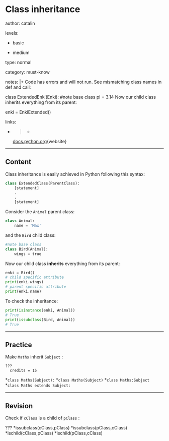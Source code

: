 # Class inheritance
author: catalin

levels:

  - basic

  - medium

type: normal

category: must-know

notes: |+
  Code has errors and will not run. See mismatching class names in def and call:

  class ExtendedEnki(Enki): #note base class
      pi = 3.14
  Now our child class inherits everything from its parent:

  enki = EnkiExtended()


links:

  - >-
    [docs.python.org](https://docs.python.org/3.5/tutorial/classes.html#inheritance){website}

---
## Content

Class inheritance is easily achieved in Python following this syntax:
```python
class ExtendedClass(ParentClass):
    [statement]
    .
    . 
    [statement]
```
Consider the `Animal` parent class:
```python
class Animal:
    name = 'Max'

```

and the `Bird` child class:
```python
#note base class
class Bird(Animal): 
    wings = true
```

Now our child class **inherits** everything from its parent:
```python
enki = Bird()
# child specific attribute
print(enki.wings) 
# parent specific attribute
print(enki.name) 
```

To check the inheritance:
```python
print(isinstance(enki, Animal))
# True
print(issubclass(Bird, Animal))
# True
```

---
## Practice

Make `Maths` inherit `Subject` :
```
???
  credits = 15
```
*`class Maths(Subject):` 
*`class Maths(Subject)` 
*`class Maths:Subject` 
*`class Maths extends Subject:`

---
## Revision

Check if `cClass` is a child of `pClass` :

???
*issubclass(cClass,pClass)
*issubclass(pClass,cClass)
*ischild(cClass,pClass)
*ischild(pClass,cClass)